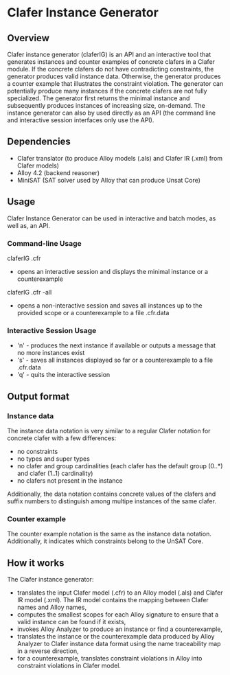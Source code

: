 Clafer Instance Generator
=========================

Overview
--------

Clafer instance generator (claferIG) is an API and an interactive tool that generates instances and counter examples of concrete clafers in a Clafer module. If the concrete clafers do not have contradicting constraints, the generator produces valid instance data. Otherwise, the generator produces a counter example that illustrates the constraint violation. The generator can potentially produce many instances if the concrete clafers are not fully specialized. The generator first returns the minimal instance and subsequently produces instances of increasing size, on-demand. The instance generator can also by used directly as an API (the command line and interactive session interfaces only use the API).

Dependencies
------------

* Clafer translator (to produce Alloy models (.als) and Clafer IR (.xml) from Clafer models)
* Alloy 4.2 (backend reasoner)
* MiniSAT (SAT solver used by Alloy that can produce Unsat Core)

Usage
-----

Clafer Instance Generator can be used in interactive and batch modes, as well as, an API.

### Command-line Usage

claferIG <model file name>.cfr 
- opens an interactive session and displays the minimal instance or a counterexample

claferIG <model file name>.cfr -all <scope>
- opens a non-interactive session and saves all instances up to the provided scope or a counterexample to a file <model file name>.cfr.data


### Interactive Session Usage

* 'n' - produces the next instance if available or outputs a message that no more instances exist
* 's' - saves all instances displayed so far or a counterexample to a file <model file name>.cfr.data
* 'q' - quits the interactive session

Output format
-------------

### Instance data

The instance data notation is very similar to a regular Clafer notation for concrete clafer with a few differences:

* no constraints
* no types and super types
* no clafer and group cardinalities (each clafer has the default group (0..*) and clafer (1..1) cardinality)
* no clafers not present in the instance

Additionally, the data notation contains concrete values of the clafers and suffix numbers to distinguish among multipe instances of the same clafer.

### Counter example

The counter example notation is the same as the instance data notation. Additionally, it indicates which constraints belong to the UnSAT Core.

How it works
------------

The Clafer instance generator:

* translates the input Clafer model (.cfr) to an Alloy model (.als) and Clafer IR model (.xml). The IR model contains the mapping between Clafer names and Alloy names,
* computes the smallest scopes for each Alloy signature to ensure that a valid instance can be found if it exists,
* invokes Alloy Analyzer to produce an instance or find a counterexample,
* translates the instance or the counterexample data produced by Alloy Analyzer to Clafer instance data format using the name traceability map in a reverse direction,
* for a counterexample, translates constraint violations in Alloy into constraint violations in Clafer model.